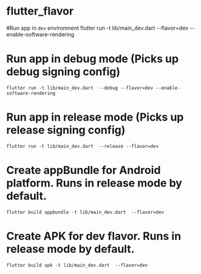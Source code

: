 # flutter_flavor
        
#Run app in `dev` environment
    flutter run -t lib/main_dev.dart  --flavor=dev --enable-software-rendering
# Run app in debug mode (Picks up debug signing config)
    flutter run -t lib/main_dev.dart  --debug --flavor=dev --enable-software-rendering
# Run app in release mode (Picks up release signing config)
    flutter run -t lib/main_dev.dart  --release --flavor=dev 
# Create appBundle for Android platform. Runs in release mode by default.
    flutter build appbundle -t lib/main_dev.dart  --flavor=dev 
# Create APK for dev flavor. Runs in release mode by default.
    flutter build apk -t lib/main_dev.dart  --flavor=dev